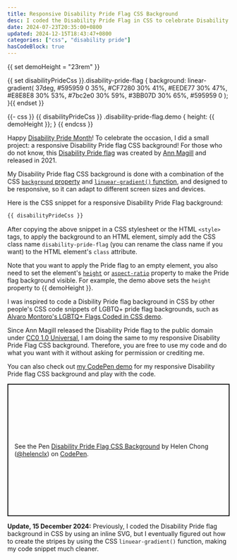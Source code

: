 ```yaml
---
title: Responsive Disability Pride Flag CSS Background
desc: I coded the Disability Pride Flag in CSS to celebrate Disability Pride Month.
date: 2024-07-23T20:35:00+0800
updated: 2024-12-15T18:43:47+0800
categories: ["css", "disability pride"]
hasCodeBlock: true
---
```


{{ set demoHeight = "23rem" }}

{{ set disabilityPrideCss }}.disability-pride-flag {
    background:
        linear-gradient(
            37deg,
            #595959 0 35%,
            #CF7280 30% 41%,
            #EEDE77 30% 47%,
            #E8E8E8 30% 53%,
            #7bc2e0 30% 59%,
            #3BB07D 30% 65%,
            #595959 0
        );
}{{ endset }}

{{- css }}
{{ disabilityPrideCss }}
.disability-pride-flag.demo { height: {{ demoHeight }}; }
{{ endcss }}

<div class="disability-pride-flag demo" role="img" aria-label="Demo of the Disability Pride flag coded in CSS"></div>

Happy [Disability Pride Month](https://en.wikipedia.org/wiki/Disability_Pride_Month)! To celebrate the occasion, I did a small project: a responsive Disability Pride flag CSS background! For those who do not know, this [Disability Pride flag](https://www.womansday.com/life/a43964487/disability-pride-flag/) was created by [Ann Magill](https://capri0mni.dreamwidth.org/837596.html) and released in 2021.

My Disability Pride flag CSS background is done with a combination of the CSS [`background` property](https://developer.mozilla.org/en-US/docs/Web/CSS/background) and [`linuear-gradient()` function](https://developer.mozilla.org/en-US/docs/Web/CSS/gradient/linear-gradient), and designed to be responsive, so it can adapt to different screen sizes and devices.

Here is the CSS snippet for a responsive Disability Pride Flag background:

```css
{{ disabilityPrideCss }}
```

After copying the above snippet in a CSS stylesheet or the HTML `<style>` tags, to apply the background to an HTML element, simply add the CSS class name `disability-pride-flag` (you can rename the class name if you want) to the HTML element's `class` attribute.

Note that you want to apply the Pride flag to an empty element, you also need to set the element's [`height`](https://developer.mozilla.org/en-US/docs/Web/CSS/height) or [`aspect-ratio`](https://developer.mozilla.org/en-US/docs/Web/CSS/aspect-ratio) property to make the Pride flag background visible. For example, the demo above sets the `height` property to {{ demoHeight }}.

I was inspired to code a Disbility Pride flag background in CSS by other people's CSS code snippets of LGBTQ+ pride flag backgrounds, such as [Alvaro Montoro's LGBTQ+ Flags Coded in CSS demo](https://codepen.io/alvaromontoro/full/NWyBrZJ).

Since Ann Magill released the Disability Pride flag to the public domain under [CC0 1.0 Universal](https://creativecommons.org/publicdomain/zero/1.0/), I am doing the same to my responsive Disability Pride Flag CSS background. Therefore, you are free to use my code and do what you want with it without asking for permission or crediting me.

You can also check out [my CodePen demo](https://codepen.io/helenclx/pen/VwJjBmB)  for my responsive Disability Pride flag CSS background and play with the code.

<p class="codepen" data-height="300" data-default-tab="css,result" data-slug-hash="VwJjBmB" data-pen-title="Disability Pride Flag CSS Background" data-editable="true" data-user="helenclx" style="height: 300px; box-sizing: border-box; display: flex; align-items: center; justify-content: center; border: 2px solid; margin: 1em 0; padding: 1em;">
  <span>See the Pen <a href="https://codepen.io/helenclx/pen/VwJjBmB">
  Disability Pride Flag CSS Background</a> by Helen Chong (<a href="https://codepen.io/helenclx">@helenclx</a>)
  on <a href="https://codepen.io">CodePen</a>.</span>
</p>
<script async src="https://cpwebassets.codepen.io/assets/embed/ei.js"></script>

**Update, 15 December 2024:** Previously, I coded the Disability Pride flag background in CSS by using an inline SVG, but I eventually figured out how to create the stripes by using the CSS `linuear-gradient()` function, making my code snippet much cleaner.
